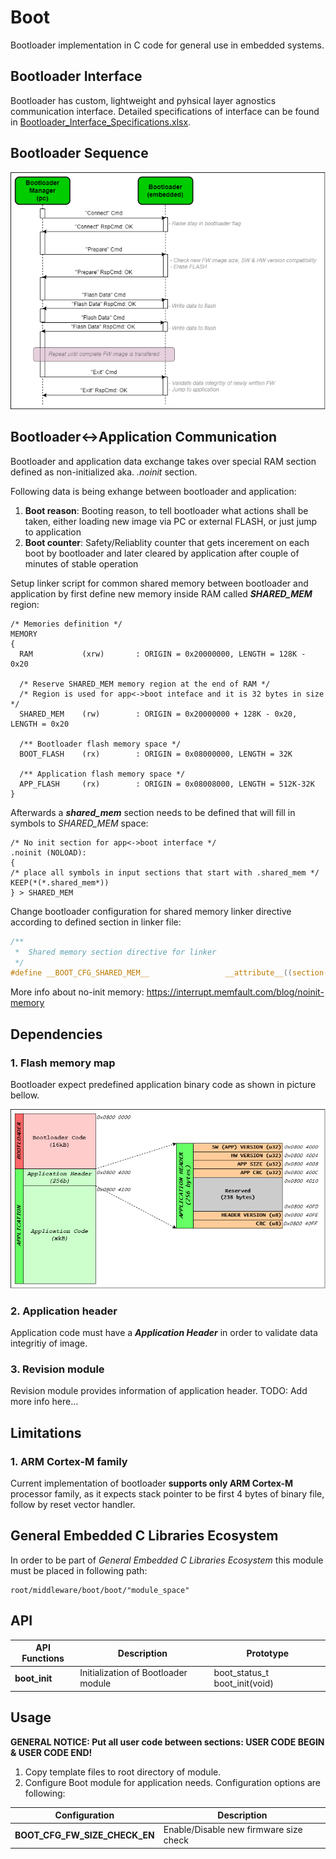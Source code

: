 # **Boot**
Bootloader implementation in C code for general use in embedded systems.


## **Bootloader Interface**
Bootloader has custom, lightweight and pyhsical layer agnostics communication interface. Detailed specifications of interface can be found in [Bootloader_Interface_Specifications.xlsx](doc/Bootloader_Interface_Specifications.xlsx).

## **Bootloader Sequence**

![](doc/pic/Bootloader_Sequence.png)


## **Bootloader<->Application Communication**
Bootloader and application data exchange takes over special RAM section defined as non-initialized aka. *.noinit* section. 

Following data is being exhange between bootloader and application:
 1. **Boot reason**: Booting reason, to tell bootloader what actions shall be taken, either loading new image via PC or external FLASH, or just jump to application
 2. **Boot counter**: Safety/Reliablity counter that gets incerement on each boot by bootloader and later cleared by application after couple of minutes of stable operation

Setup linker script for common shared memory between bootloader and application by first define new memory inside RAM called ***SHARED_MEM*** region:

```
/* Memories definition */
MEMORY
{
  RAM    		(xrw)    	: ORIGIN = 0x20000000, LENGTH = 128K - 0x20
  
  /* Reserve SHARED_MEM memory region at the end of RAM */
  /* Region is used for app<->boot inteface and it is 32 bytes in size */
  SHARED_MEM	(rw)		: ORIGIN = 0x20000000 + 128K - 0x20, LENGTH = 0x20
  
  /** Bootloader flash memory space */
  BOOT_FLASH    (rx)   		: ORIGIN = 0x08000000, LENGTH = 32K
  
  /** Application flash memory space */
  APP_FLASH    	(rx)   		: ORIGIN = 0x08008000, LENGTH = 512K-32K
}
```

Afterwards a ***shared_mem*** section needs to be defined that will fill in symbols to *SHARED_MEM* space:

```
/* No init section for app<->boot interface */
.noinit (NOLOAD):
{
/* place all symbols in input sections that start with .shared_mem */
KEEP(*(*.shared_mem*))
} > SHARED_MEM    
```

Change bootloader configuration for shared memory linker directive according to defined section in linker file:

```C
/**
 *  Shared memory section directive for linker
 */
#define __BOOT_CFG_SHARED_MEM__                	__attribute__((section(".shared_mem")))
```

More info about no-init memory: https://interrupt.memfault.com/blog/noinit-memory 

## **Dependencies**

### **1. Flash memory map**
Bootloader expect predefined application binary code as shown in picture bellow. 

![](doc/pic/Flash_MemoryMap.png)

### **2. Application header**
Application code must have a ***Application Header*** in order to validate data integritiy of image.

### **3. Revision module**
Revision module provides information of application header.
TODO: Add more info here...


## **Limitations**

### **1. ARM Cortex-M family**
Current implementation of bootloader **supports only ARM Cortex-M** processor family, as it expects stack pointer to be first 4 bytes of binary file, follow by reset vector handler. 


## **General Embedded C Libraries Ecosystem**
In order to be part of *General Embedded C Libraries Ecosystem* this module must be placed in following path: 

```
root/middleware/boot/boot/"module_space"
```

## **API**
| API Functions | Description | Prototype |
| --- | ----------- | ----- |
| **boot_init** | Initialization of Bootloader module | boot_status_t boot_init(void) |




## **Usage**

**GENERAL NOTICE: Put all user code between sections: USER CODE BEGIN & USER CODE END!**

1. Copy template files to root directory of module.
2. Configure Boot module for application needs. Configuration options are following:

| Configuration | Description |
| --- | --- |
| **BOOT_CFG_FW_SIZE_CHECK_EN** 			| Enable/Disable new firmware size check |
